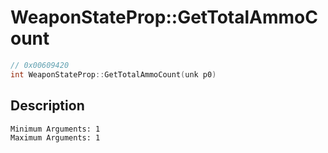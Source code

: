 # WeaponStateProp::GetTotalAmmoCount
```c
// 0x00609420
int WeaponStateProp::GetTotalAmmoCount(unk p0)
```
## Description
```
Minimum Arguments: 1
Maximum Arguments: 1
```
